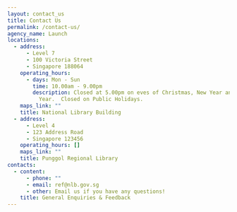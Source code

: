 ```yaml
---
layout: contact_us
title: Contact Us
permalink: /contact-us/
agency_name: Launch
locations:
  - address:
      - Level 7
      - 100 Victoria Street
      - Singapore 188064
    operating_hours:
      - days: Mon - Sun
        time: 10.00am - 9.00pm
        description: Closed at 5.00pm on eves of Christmas, New Year and Chinese New
          Year.  Closed on Public Holidays.
    maps_link: ""
    title: National Library Building
  - address:
      - Level 4
      - 123 Address Road
      - Singapore 123456
    operating_hours: []
    maps_link: ""
    title: Punggol Regional Library
contacts:
  - content:
      - phone: ""
      - email: ref@nlb.gov.sg
      - other: Email us if you have any questions!
    title: General Enquiries & Feedback
---
```

